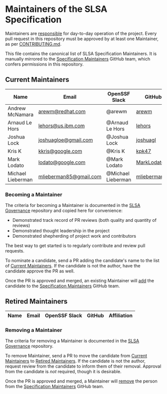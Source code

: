 # Maintainers of the SLSA Specification

Maintainers are [responsible][SLSA Governance] for day-to-day operation of the
project. Every pull request in this repository must be approved by
at least one Maintainer, as per [CONTRIBUTING.md](CONTRIBUTING.md).

This file contains the canonical list of SLSA Specification Maintainers. It is
manually mirrored to the [Specification Maintainers] GitHub team, which confers
permissions in this repository.

## Current Maintainers

<!-- Please keep the list sorted alphabetically by first name. -->
<!-- Remember to add new candidates to the GitHub group. -->

| Name | Email | OpenSSF Slack | GitHub | Affiliation |
| --- | --- | --- | --- | --- |
| Andrew McNamara | arewm@redhat.com |  @arewm | [arewm](https://github.com/arewm) | Red Hat |
| Arnaud Le Hors | lehors@us.ibm.com | @Arnaud Le Hors | [lehors](https://github.com/lehors) | IBM |
| Joshua Lock | joshuagloe@gmail.com | @Joshua Lock |  [joshuagl](https://github.com/joshuagl) | Verizon |
| Kris K | kkris@google.com | @Kris K | [kpk47](https://github.com/kpk47) | Google |
| Mark Lodato | lodato@google.com |  @Mark Lodato | [MarkLodato](https://github.com/MarkLodato) | Google |
| Michael Lieberman | mlieberman85@gmail.com | @Michael Lieberman | [mlieberman85](https://github.com/mlieberman85) | Kusari |

### Becoming a Maintainer

The criteria for becoming a Maintainer is documented in the [SLSA Governance]
repository and copied here for convenience:

-   Demonstrated track record of PR reviews (both quality and quantity of reviews)
-   Demonstrated thought leadership in the project
-   Demonstrated shepherding of project work and contributors

The best way to get started is to regularly contribute and review pull requests.

To nominate a candidate, send a PR adding the candidate's name to the list of
[Current Maintainers]. If the candidate is not the author, have the candidate
approve the PR as well.

Once the PR is approved and merged, an existing Maintainer will [add] the
candidate to the [Specification Maintainers] GitHub team.

[add]: https://docs.github.com/en/organizations/organizing-members-into-teams/adding-organization-members-to-a-team

## Retired Maintainers

<!-- Please keep the list sorted alphabetically by first name. -->
<!-- Remember to remove candidates from the GitHub group. -->

| Name | Email | OpenSSF Slack | GitHub | Affiliation |
| --- | --- | --- | --- | --- |

### Removing a Maintainer

The criteria for removing a Maintainer is documented in the [SLSA Governance]
repository.

To remove Maintainer, send a PR to move the candidate from [Current Maintainers]
to [Retired Maintainers]. If the candidate is not the author, request review
from the candidate to inform them of their removal. Approval from the candidate
is *not* required, though it is desirable.

Once the PR is approved and merged, a Maintainer will [remove] the person from
the [Specification Maintainers] GitHub team.

[remove]: https://docs.github.com/en/organizations/organizing-members-into-teams/removing-organization-members-from-a-team

[Current Maintainers]: #current-maintainers
[Retired Maintainers]: #retired-maintainers
[SLSA Governance]: https://github.com/slsa-framework/governance/blob/main/5._Governance.md
[Specification Maintainers]: https://github.com/orgs/slsa-framework/teams/specification-maintainers
